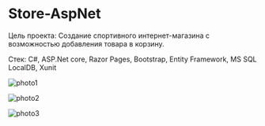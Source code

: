 # Store-AspNet

Цель проекта: Создание спортивного интернет-магазина с возможностью добавления товара в корзину.

Стек: C#, ASP.Net core, Razor Pages, Bootstrap, Entity Framework, MS SQL LocalDB, Xunit

![photo1](https://github.com/rugewit/Store-AspNet/photo1.jpg)

![photo2](https://github.com/rugewit/Store-AspNet/photo2.jpg)

![photo3](https://github.com/rugewit/Store-AspNet/photo3.jpg)